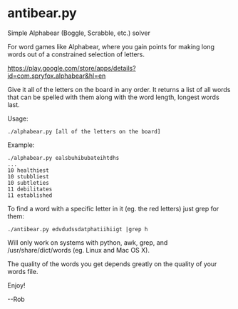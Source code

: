antibear.py
===========

Simple Alphabear (Boggle, Scrabble, etc.) solver

For word games like Alphabear, where you gain points for making long words
out of a constrained selection of letters.

https://play.google.com/store/apps/details?id=com.spryfox.alphabear&hl=en

Give it all of the letters on the board in any order. It returns a list of
all words that can be spelled with them along with the word length, longest
words last.

Usage:

	./alphabear.py [all of the letters on the board]

Example: 

	./alphabear.py ealsbuhibubateihtdhs
	...
	10 healthiest
	10 stubbliest
	10 subtleties
	11 debilitates
	11 established

To find a word with a specific letter in it (eg. the red letters) just grep
for them:

	./antibear.py edvdudssdatphatiihiigt |grep h

Will only work on systems with python, awk, grep, and /usr/share/dict/words
(eg. Linux and Mac OS X).

The quality of the words you get depends greatly on the quality of your
words file.

Enjoy!

--Rob
